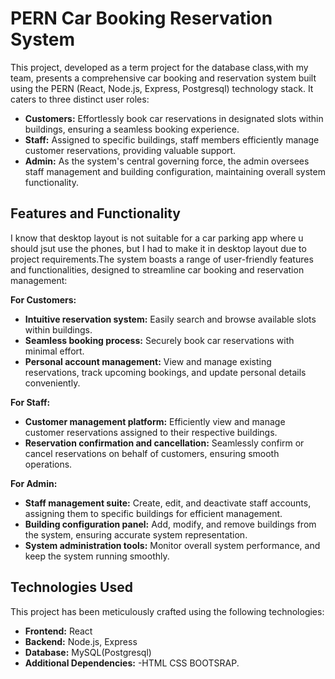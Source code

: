 # PERN Car Booking Reservation System

This project, developed as a term project for the database class,with my team, presents a comprehensive car booking and reservation system built using the PERN (React, Node.js, Express, Postgresql) technology stack. It caters to three distinct user roles:

- **Customers:** Effortlessly book car reservations in designated slots within buildings, ensuring a seamless booking experience.
- **Staff:** Assigned to specific buildings, staff members efficiently manage customer reservations, providing valuable support.
- **Admin:** As the system's central governing force, the admin oversees staff management and building configuration, maintaining overall system functionality.



## Features and Functionality

I know that desktop layout is not suitable for a car parking app where u should jsut use the phones, but I had to make it in desktop layout due to project requirements.The system boasts a range of user-friendly features and functionalities, designed to streamline car booking and reservation management:

**For Customers:**

- **Intuitive reservation system:** Easily search and browse available slots within buildings.
- **Seamless booking process:** Securely book car reservations with minimal effort.
- **Personal account management:** View and manage existing reservations, track upcoming bookings, and update personal details conveniently.

**For Staff:**

- **Customer management platform:** Efficiently view and manage customer reservations assigned to their respective buildings.
- **Reservation confirmation and cancellation:** Seamlessly confirm or cancel reservations on behalf of customers, ensuring smooth operations.


**For Admin:**

- **Staff management suite:** Create, edit, and deactivate staff accounts, assigning them to specific buildings for efficient management.
- **Building configuration panel:** Add, modify, and remove buildings from the system, ensuring accurate system representation.
- **System administration tools:** Monitor overall system performance,  and keep the system running smoothly.


## Technologies Used

This project has been meticulously crafted using the following technologies:

- **Frontend:** React
- **Backend:** Node.js, Express
- **Database:** MySQL(Postgresql)
- **Additional Dependencies:** -HTML CSS BOOTSRAP.

